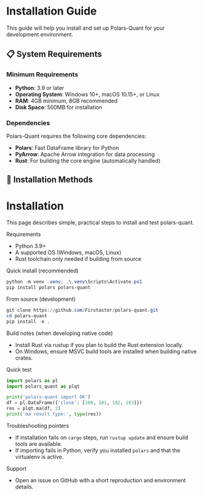 # Installation Guide

This guide will help you install and set up Polars-Quant for your development environment.

## 📋 System Requirements

### Minimum Requirements
- **Python**: 3.9 or later
- **Operating System**: Windows 10+, macOS 10.15+, or Linux
- **RAM**: 4GB minimum, 8GB recommended
- **Disk Space**: 500MB for installation

### Dependencies
Polars-Quant requires the following core dependencies:
- **Polars**: Fast DataFrame library for Python
- **PyArrow**: Apache Arrow integration for data processing
- **Rust**: For building the core engine (automatically handled)

## 🚀 Installation Methods
# Installation

This page describes simple, practical steps to install and test polars-quant.

Requirements

- Python 3.9+
- A supported OS (Windows, macOS, Linux)
- Rust toolchain only needed if building from source

Quick install (recommended)

```powershell
python -m venv .venv; .\.venv\Scripts\Activate.ps1
pip install polars polars-quant
```

From source (development)

```powershell
git clone https://github.com/Firstastor/polars-quant.git
cd polars-quant
pip install -e .
```

Build notes (when developing native code)

- Install Rust via rustup if you plan to build the Rust extension locally.
- On Windows, ensure MSVC build tools are installed when building native crates.

Quick test

```python
import polars as pl
import polars_quant as plqt

print('polars-quant import OK')
df = pl.DataFrame({'close': [100, 101, 102, 103]})
res = plqt.ma(df, 2)
print('ma result type:', type(res))
```

Troubleshooting pointers

- If installation fails on `cargo` steps, run `rustup update` and ensure build tools are available.
- If importing fails in Python, verify you installed `polars` and that the virtualenv is active.

Support

- Open an issue on GitHub with a short reproduction and environment details.